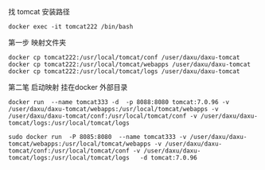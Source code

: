 找 tomcat 安装路径

    docker exec -it tomcat222 /bin/bash 

第一步 映射文件夹

    docker cp tomcat222:/usr/local/tomcat/conf /user/daxu/daxu-tomcat
    docker cp tomcat222:/usr/local/tomcat/webapps /user/daxu/daxu-tomcat
    docker cp tomcat222:/usr/local/tomcat/logs /user/daxu/daxu-tomcat

第二笔 启动映射 挂在docker 外部目录

    docker run  --name tomcat333 -d  -p 8088:8080 tomcat:7.0.96 -v /user/daxu/daxu-tomcat/webapps:/usr/local/tomcat/webapps -v /user/daxu/daxu-tomcat/conf:/usr/local/tomcat/conf -v /user/daxu/daxu-tomcat/logs:/usr/local/tomcat/logs  
     
    sudo docker run  -P 8085:8080  --name tomcat333 -v /user/daxu/daxu-tomcat/webapps:/usr/local/tomcat/webapps -v /user/daxu/daxu-tomcat/conf:/usr/local/tomcat/conf -v /user/daxu/daxu-tomcat/logs:/usr/local/tomcat/logs   -d tomcat:7.0.96


